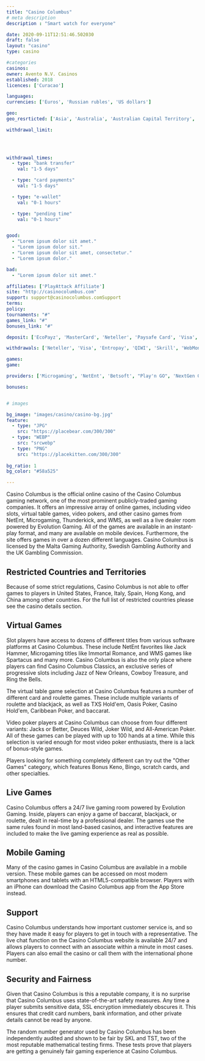 ```yaml
---
title: "Casino Columbus"
# meta description
description : "Smart watch for everyone"

date: 2020-09-11T12:51:46.502030
draft: false
layout: "casino" 
type: casino

#categories
casinos: 
owner: Avento N.V. Casinos
established: 2018
licences: ['Curacao']

languages: 
currencies: ['Euros', 'Russian rubles', 'US dollars']

geo: 
geo_resrticted: ['Asia', 'Australia', 'Australian Capital Territory', 'New South Wales', 'Northern Territory', 'Queensland', 'South Australia', 'Tasmania', 'Victoria', 'Western Australia', 'Canada', 'Cyprus', 'France', 'Germany', 'Baden-Württemberg', 'Bayern', 'Berlin', 'Brandenburg', 'Bremen', 'Hamburg', 'Hessen', 'Mecklenburg-Vorpommern', 'Niedersachsen', 'Nordrhein-Westfalen', 'Rheinland-Pfalz', 'Saarland', 'Sachsen', 'Sachsen-Anhalt', 'Schleswig-Holstein', 'Thüringen', 'Hungary', 'Iran', 'Iraq', 'Israel', 'Italy', 'Latvia', 'Netherlands', 'Poland', 'Portugal', 'Puerto Rico', 'Romania', 'Saudi Arabia', 'Spain', 'Sweden', 'Switzerland', 'Turkey', 'Ukraine', 'United Kingdom', 'United States', 'Alabama', 'Alaska', 'American Samoa', 'Arizona', 'Arkansas', 'California', 'Colorado', 'Connecticut', 'Delaware', 'District of Columbia', 'Florida', 'Georgia(US)', 'Guam', 'Hawaii', 'Idaho', 'Illinois', 'Indiana', 'Iowa', 'Kansas', 'Kentucky', 'Louisiana', 'Maine', 'Maryland', 'Massachusetts', 'Michigan', 'Minnesota', 'Mississippi', 'Missouri', 'Montana', 'Nebraska', 'Nevada', 'New Hampshire', 'New Jersey', 'New Mexico', 'New York', 'North Carolina', 'North Dakota', 'Northern Mariana Islands', 'Ohio', 'Oklahoma', 'Oregon', 'Pennsylvania', 'Rhode Island', 'South Carolina', 'South Dakota', 'Tennessee', 'Texas', 'U.S. Virgin Islands', 'Utah', 'Vermont', 'Virginia', 'Washington', 'West Virginia', 'Wisconsin', 'Wyoming']

withdrawal_limit:

  
  

withdrawal_times:
  - type: "bank transfer"
    val: "1-5 days"

  - type: "card payments"
    val: "1-5 days"

  - type: "e-wallet"
    val: "0-1 hours"

  - type: "pending time"
    val: "0-1 hours"


good:
  - "Lorem ipsum dolor sit amet."
  - "Lorem ipsum dolor sit."
  - "Lorem ipsum dolor sit amet, consectetur."
  - "Lorem ipsum dolor."

bad:
  - "Lorem ipsum dolor sit amet."

affiliates: ['PlayAttack Affiliate']
site: "http://casinocolumbus.com"
support: support@casinocolumbus.comSupport
terms:
policy:
tournaments: "#"
games_link: "#"
bonuses_link: "#"

deposit: ['EcoPayz', 'MasterCard', 'Neteller', 'Paysafe Card', 'Visa', 'Entropay', 'iDEAL', 'Nordea', 'POLi', 'GiroPay', 'EPS', 'Boleto', 'QIWI', 'Trustly', 'Skrill', 'WebMoney', 'Yandex Money']

withdrawals: ['Neteller', 'Visa', 'Entropay', 'QIWI', 'Skrill', 'WebMoney', 'Yandex Money']

games: 
game:

providers: ['Microgaming', 'NetEnt', 'Betsoft', "Play'n GO", 'NextGen Gaming', 'Quickspin', 'Yggdrasil Gaming', 'Playson', 'Amatic Industries', 'Endorphina', 'Booming Games', 'Push Gaming', 'Red Rake Gaming', 'Tom Horn Gaming', 'Booongo Gaming', 'Blueprint Gaming', 'EGT Interactive', 'Elk Studios', 'GreenTube', 'Playtech', 'Pragmatic Play', 'Thunderkick', 'August Gaming', 'Betdigital', 'Evolution Gaming', 'Habanero', 'Iron Dog Studios', 'Oryx Gaming', 'Red Tiger Gaming', 'Big Time Gaming', 'Chance Interactive', 'Fantasma Games', 'Foxium', 'Lightning Box', 'Old Skool Studios', 'Rabcat', 'Relax Gaming', 'Side City Studios', 'Just For The Win', '2 By 2 Gaming', 'Adoptit Publishing']

bonuses:


# images

bg_image: "images/casino/casino-bg.jpg"  
feature:
  - type: "JPG" 
    src: "https://placebear.com/300/300"
  - type: "WEBP"
    src: "srcwebp"
  - type: "PNG"
    src: "https://placekitten.com/300/300"  
 
bg_ratio: 1 
bg_color: "#58a525"  

---
```


Casino Columbus is the official online casino of the Casino Columbus gaming network, one of the most prominent publicly-traded gaming companies. It offers an impressive array of online games, including video slots, virtual table games, video pokers, and other casino games from NetEnt, Microgaming, Thunderkick, and WMS, as well as a live dealer room powered by Evolution Gaming. All of the games are available in an instant-play format, and many are available on mobile devices. Furthermore, the site offers games in over a dozen different languages. Casino Columbus is licensed by the Malta Gaming Authority, Swedish Gambling Authority and the UK Gambling Commission.

## Restricted Countries and Territories
Because of some strict regulations, Casino Columbus is not able to offer games to players in United States, France, Italy, Spain, Hong Kong, and China among other countries. For the full list of restricted countries please see the casino details section.

## Virtual Games
Slot players have access to dozens of different titles from various software platforms at Casino Columbus. These include NetEnt favorites like Jack Hammer, Microgaming titles like Immortal Romance, and WMS games like Spartacus and many more. Casino Columbus is also the only place where players can find Casino Columbus Classics, an exclusive series of progressive slots including Jazz of New Orleans, Cowboy Treasure, and Ring the Bells.

The virtual table game selection at Casino Columbus features a number of different card and roulette games. These include multiple variants of roulette and blackjack, as well as TXS Hold'em, Oasis Poker, Casino Hold'em, Caribbean Poker, and baccarat.

Video poker players at Casino Columbus can choose from four different variants: Jacks or Better, Deuces Wild, Joker Wild, and All-American Poker. All of these games can be played with up to 100 hands at a time. While this selection is varied enough for most video poker enthusiasts, there is a lack of bonus-style games.

Players looking for something completely different can try out the "Other Games" category, which features Bonus Keno, Bingo, scratch cards, and other specialties.

## Live Games
Casino Columbus offers a 24/7 live gaming room powered by Evolution Gaming. Inside, players can enjoy a game of baccarat, blackjack, or roulette, dealt in real-time by a professional dealer. The games use the same rules found in most land-based casinos, and interactive features are included to make the live gaming experience as real as possible.

## Mobile Gaming
Many of the casino games in Casino Columbus are available in a mobile version. These mobile games can be accessed on most modern smartphones and tablets with an HTML5-compatible browser. Players with an iPhone can download the Casino Columbus app from the App Store instead.

## Support
Casino Columbus understands how important customer service is, and so they have made it easy for players to get in touch with a representative. The live chat function on the Casino Columbus website is available 24/7 and allows players to connect with an associate within a minute in most cases. Players can also email the casino or call them with the international phone number.

## Security and Fairness
Given that Casino Columbus is this a reputable company, it is no surprise that Casino Columbus uses state-of-the-art safety measures. Any time a player submits sensitive data, SSL encryption immediately obscures it. This ensures that credit card numbers, bank information, and other private details cannot be read by anyone.

The random number generator used by Casino Columbus has been independently audited and shown to be fair by SKL and TST, two of the most reputable mathematical testing firms. These tests prove that players are getting a genuinely fair gaming experience at Casino Columbus.